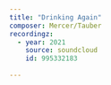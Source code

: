 ```yaml
---
title: "Drinking Again"
composer: Mercer/Tauber
recordingz:
  - year: 2021
    source: soundcloud
    id: 995332183
 
---
```


